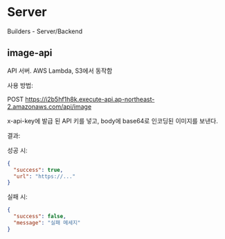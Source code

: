# Server

Builders - Server/Backend

## image-api

API 서버. AWS Lambda, S3에서 동작함

사용 방법:

POST https://i2b5hf1h8k.execute-api.ap-northeast-2.amazonaws.com/api/image

x-api-key에 발급 된 API 키를 넣고, body에 base64로 인코딩된 이미지를 보낸다.

결과:

성공 시:

```json
{
  "success": true,
  "url": "https://..."
}
```

실패 시:

```json
{
  "success": false,
  "message": "실패 메세지"
}
```
